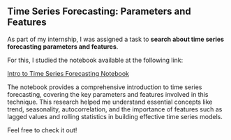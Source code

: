 ## Time Series Forecasting: Parameters and Features

As part of my internship, I was assigned a task to **search about time series forecasting parameters and features**. 

For this, I studied the notebook available at the following link:

[Intro to Time Series Forecasting Notebook](https://github.com/AmiinGholami/MyInternship/blob/main/Week%202/1.%20Search%20about%20time%20series%20forecasting%20parameters%20and%20features/intro-to-time-series-forecasting.ipynb)

The notebook provides a comprehensive introduction to time series forecasting, covering the key parameters and features involved in this technique. This research helped me understand essential concepts like trend, seasonality, autocorrelation, and the importance of features such as lagged values and rolling statistics in building effective time series models.

Feel free to check it out!
